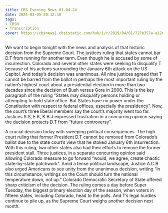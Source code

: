 ```yaml
---
title: CBS Evening News 03.04.24
date: 2024-03-05 20:12:10
tags:
- CBSN
- Transcription
cover: https://cbsnews1.cbsistatic.com/hub/i/r/2019/04/01/727e357a-a126-4138-a2c5-4d3222669d57/thumbnail/640x360/3ff2761028dc5c65cc4f07acd54bcd5c/cbsn2-logo-1920x1080.jpg
---
```

We want to begin tonight with the news and analysis of that historic decision from the Supreme Court. The justices ruling that states cannot bar D.T from running for another term. Even though he is accused by some of insurrection. Colorado and several other states were seeking to disqualify T because of his actions surrounding the January 6th attack on the US Capitol. And today’s decision was unanimous. All nine justices agreed that T cannot be barred from the ballot in perhaps the most important ruling by the nation’s highest court about a presidential election in more than two decades since the decision of Bush versus Gore in 2000. This is the key paragraph of the ruling “States may disqualify persons holding or attempting to hold state office. But States have no power under the Constitution with respect to federal offices, especially the presidency”. Now, the court’s three liberal members say the court’s majority went too far. Justices S.S, E.K, K.B.J expressed frustration in a concurring opinion saying the decision protects D.T from “future controversy”.  

A crucial decision today with sweeping political consequences. The high court ruling that former President D.T cannot be removed from Colorado’s ballot due to the state court’s view that he stoked January 6th insurrection. With this ruling, two other states also had their efforts to remove the former president stall. Three justices, in a separate concurring opinion said allowing Colorado measure to go forward “would, we agree, create chaotic state-by-state patchwork”. Amid a tense political landscape, Justice A.C.B also urged Americans to see unity from the unanimous decision, writing “in this circumstance, writings on the Court should turn the national temperature down, not up.” Colorado Democratic Secretary of State offered sharp criticism of the decision. The ruling comes a day before Super Tuesday, the biggest primary election day of the season, when voters in fifteen states, including Colorado, head to the polls. And T’s legal hurdles continue to pile up, as the Supreme Court weighs another decision next month. 
